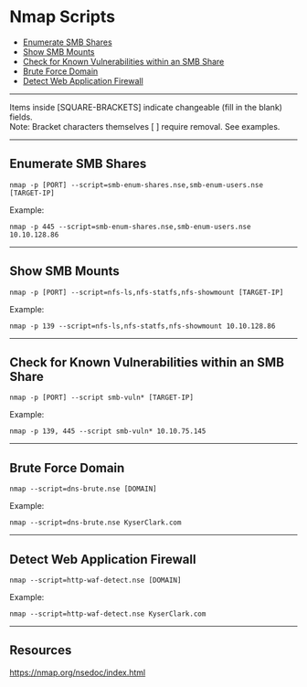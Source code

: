 # Nmap Scripts

* [Enumerate SMB Shares](#enumerate-smb-shares)
* [Show SMB Mounts](#show-smb-mounts)
* [Check for Known Vulnerabilities within an SMB Share](#check-for-known-vulnerabilities-within-an-smb-share)
* [Brute Force Domain](#brute-force-domain)
* [Detect Web Application Firewall](#detect-web-application-firewall)

*************************************************************************************************************************************************************************
Items inside [SQUARE-BRACKETS] indicate changeable (fill in the blank) fields.  
Note: Bracket characters themselves [ ] require removal. See examples.
*************************************************************************************************************************************************************************

## Enumerate SMB Shares
```
nmap -p [PORT] --script=smb-enum-shares.nse,smb-enum-users.nse [TARGET-IP]
```
Example:
```
nmap -p 445 --script=smb-enum-shares.nse,smb-enum-users.nse 10.10.128.86
```
***************************************************************************
## Show SMB Mounts
```
nmap -p [PORT] --script=nfs-ls,nfs-statfs,nfs-showmount [TARGET-IP]
```
Example:
```
nmap -p 139 --script=nfs-ls,nfs-statfs,nfs-showmount 10.10.128.86
```
***************************************************************************
## Check for Known Vulnerabilities within an SMB Share
```
nmap -p [PORT] --script smb-vuln* [TARGET-IP]
```
Example:
```
nmap -p 139, 445 --script smb-vuln* 10.10.75.145
```
***************************************************************************
## Brute Force Domain
```
nmap --script=dns-brute.nse [DOMAIN]
```
Example:
```
nmap --script=dns-brute.nse KyserClark.com
```
***************************************************************************
## Detect Web Application Firewall
```
nmap --script=http-waf-detect.nse [DOMAIN]
```
Example:
```
nmap --script=http-waf-detect.nse KyserClark.com
```
***************************************************************************
## Resources
https://nmap.org/nsedoc/index.html 
